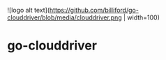 ![logo alt text](https://github.com/billiford/go-clouddriver/blob/media/clouddriver.png | width=100)

# go-clouddriver
